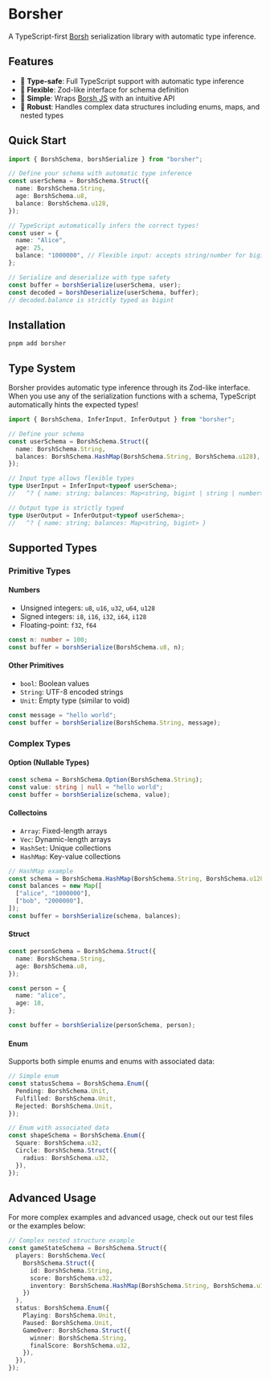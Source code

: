 # Borsher

A TypeScript-first [Borsh](https://borsh.io) serialization library with automatic type inference.

## Features

- 🎯 **Type-safe**: Full TypeScript support with automatic type inference
- 🔧 **Flexible**: Zod-like interface for schema definition
- 🚀 **Simple**: Wraps [Borsh JS](https://github.com/near/borsh-js) with an intuitive API
- 💪 **Robust**: Handles complex data structures including enums, maps, and nested types

## Quick Start

```ts
import { BorshSchema, borshSerialize } from "borsher";

// Define your schema with automatic type inference
const userSchema = BorshSchema.Struct({
  name: BorshSchema.String,
  age: BorshSchema.u8,
  balance: BorshSchema.u128,
});

// TypeScript automatically infers the correct types!
const user = {
  name: "Alice",
  age: 25,
  balance: "1000000", // Flexible input: accepts string/number for bigint
};

// Serialize and deserialize with type safety
const buffer = borshSerialize(userSchema, user);
const decoded = borshDeserialize(userSchema, buffer);
// decoded.balance is strictly typed as bigint
```

## Installation

```shell
pnpm add borsher
```

## Type System

Borsher provides automatic type inference through its Zod-like interface. When you use any of the serialization functions with a schema, TypeScript automatically hints the expected types!

```ts
import { BorshSchema, InferInput, InferOutput } from "borsher";

// Define your schema
const userSchema = BorshSchema.Struct({
  name: BorshSchema.String,
  balances: BorshSchema.HashMap(BorshSchema.String, BorshSchema.u128),
});

// Input type allows flexible types
type UserInput = InferInput<typeof userSchema>;
//   ^? { name: string; balances: Map<string, bigint | string | number> }

// Output type is strictly typed
type UserOutput = InferOutput<typeof userSchema>;
//   ^? { name: string; balances: Map<string, bigint> }
```

## Supported Types

### Primitive Types

#### Numbers

- Unsigned integers: `u8`, `u16`, `u32`, `u64`, `u128`
- Signed integers: `i8`, `i16`, `i32`, `i64`, `i128`
- Floating-point: `f32`, `f64`

```ts
const n: number = 100;
const buffer = borshSerialize(BorshSchema.u8, n);
```

#### Other Primitives

- `bool`: Boolean values
- `String`: UTF-8 encoded strings
- `Unit`: Empty type (similar to void)

```ts
const message = "hello world";
const buffer = borshSerialize(BorshSchema.String, message);
```

### Complex Types

#### Option (Nullable Types)

```ts
const schema = BorshSchema.Option(BorshSchema.String);
const value: string | null = "hello world";
const buffer = borshSerialize(schema, value);
```

#### Collectoins

- `Array`: Fixed-length arrays
- `Vec`: Dynamic-length arrays
- `HashSet`: Unique collections
- `HashMap`: Key-value collections

```ts
// HashMap example
const schema = BorshSchema.HashMap(BorshSchema.String, BorshSchema.u128);
const balances = new Map([
  ["alice", "1000000"],
  ["bob", "2000000"],
]);
const buffer = borshSerialize(schema, balances);
```

#### Struct

```ts
const personSchema = BorshSchema.Struct({
  name: BorshSchema.String,
  age: BorshSchema.u8,
});

const person = {
  name: "alice",
  age: 18,
};

const buffer = borshSerialize(personSchema, person);
```

#### Enum

Supports both simple enums and enums with associated data:

```ts
// Simple enum
const statusSchema = BorshSchema.Enum({
  Pending: BorshSchema.Unit,
  Fulfilled: BorshSchema.Unit,
  Rejected: BorshSchema.Unit,
});

// Enum with associated data
const shapeSchema = BorshSchema.Enum({
  Square: BorshSchema.u32,
  Circle: BorshSchema.Struct({
    radius: BorshSchema.u32,
  }),
});
```

## Advanced Usage

For more complex examples and advanced usage, check out our test files or the examples below:

```ts
// Complex nested structure example
const gameStateSchema = BorshSchema.Struct({
  players: BorshSchema.Vec(
    BorshSchema.Struct({
      id: BorshSchema.String,
      score: BorshSchema.u32,
      inventory: BorshSchema.HashMap(BorshSchema.String, BorshSchema.u16),
    })
  ),
  status: BorshSchema.Enum({
    Playing: BorshSchema.Unit,
    Paused: BorshSchema.Unit,
    GameOver: BorshSchema.Struct({
      winner: BorshSchema.String,
      finalScore: BorshSchema.u32,
    }),
  }),
});
```
